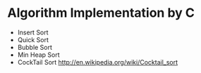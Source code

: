 Algorithm Implementation by C
=======
* Insert Sort
* Quick Sort
* Bubble Sort 
* Min Heap Sort 
* CockTail Sort
http://en.wikipedia.org/wiki/Cocktail_sort
